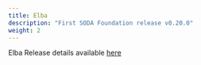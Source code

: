 ```yaml
---
title: Elba
description: "First SODA Foundation release v0.20.0"
weight: 2
---
```


Elba Release details available [here](https://github.com/sodafoundation/releases/releases/tag/v0.20.0)
